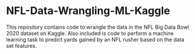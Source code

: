 # NFL-Data-Wrangling-ML-Kaggle
This repository contains code to wrangle the data in the NFL Big Data Bowl 2020 dataset on Kaggle. Also included is code to perform a machine learning
task to predict yards gained by an NFL rusher based on the data set features.

